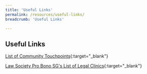 ```yaml
---
title: 'Useful Links'
permalink: /resources/useful-links/
breadcrumb: 'Useful Links'

---
```


## Useful Links

[List of Community Touchpoints](/files/List_of_Community_Touchpoints.pdf){:target="_blank"}

[Law Society Pro Bono SG's List of Legal Clinics](https://www.lawsocprobono.org/Pages/Legal-Clinic-Locator.aspx){:target="_blank"}
